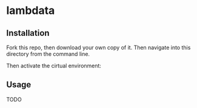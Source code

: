# lambdata

## Installation

Fork this repo, then download your own copy of it. Then navigate into this directory from the command line.

Then activate the cirtual environment:

## Usage

TODO